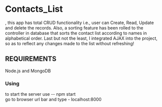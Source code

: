 # Contacts_List
, this app has total CRUD functionality i.e., user can Create, Read, Update and delete the records.
Also, a sorting feature has been rolled to the controller in database that sorts the contact list according to names in alphabetical order.
Last but not the least, I integrated AJAX into the project, so as to reflect any changes made to the list without refreshing!

## REQUIREMENTS
Node.js and MongoDB

### Using

to start the server use -- npm start       
go to browser url bar and type - localhost:8000

